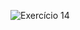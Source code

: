 ![Exercício 14](https://cdn.discordapp.com/attachments/696117155711811654/701511296482410596/unknown.png)
